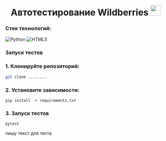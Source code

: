 <h1 align="center">Автотестирование Wildberries</a> 
<img src="https://github.com/blackcater/blackcater/raw/main/images/Hi.gif" height="32"/></h1>

### Стек технологий:

![Python](https://img.shields.io/badge/python-3670A0?style=for-the-badge&logo=python&logoColor=ffdd54)
![HTML5](https://img.shields.io/badge/html5-%23E34F26.svg?style=for-the-badge&logo=html5&logoColor=white)

### Запуск тестов
### 1. Клонируйте репозиторий:

```bash
git clone ........  
```

### 2. Установите зависимости:

```
pip install -r requirements.txt
``` 

### 3. Запуск тестов
```
pytest
```


пишу текст для теста